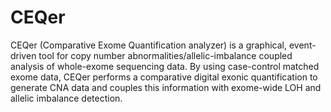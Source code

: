 # CEQer

CEQer (Comparative Exome Quantification analyzer) is a graphical, event-driven tool for copy number abnormalities/allelic-imbalance coupled analysis of whole-exome sequencing data. By using case-control matched exome data, CEQer performs a comparative digital exonic quantification to generate CNA data and couples this information with exome-wide LOH and allelic imbalance detection.
